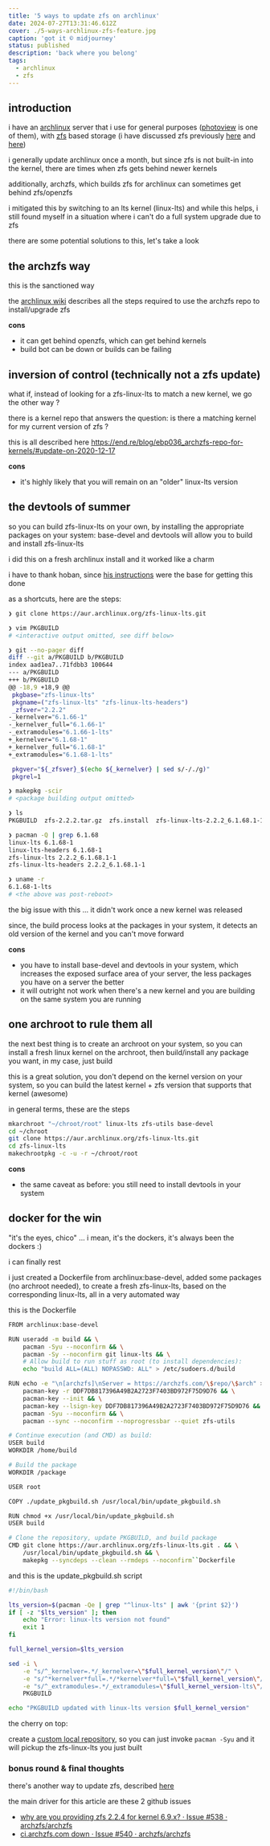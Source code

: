 ```yaml
---
title: '5 ways to update zfs on archlinux'
date: 2024-07-27T13:31:46.612Z
cover: ./5-ways-archlinux-zfs-feature.jpg
caption: 'got it © midjourney'
status: published
description: 'back where you belong'
tags:
  - archlinux
  - zfs
---
```


## introduction

i have an [archlinux](https://archlinux.org/) server that i use for general purposes ([photoview](https://photoview.github.io/) is one of them), with [zfs](https://openzfs.org/wiki/Main_Page) based storage (i have discussed zfs previously [here](/posts/storage-wars) and [here](/posts/oh-solaris-mio))

i generally update archlinux once a month, but since zfs is not built-in into the kernel, there are times when zfs gets behind newer kernels

additionally, archzfs, which builds zfs for archlinux can sometimes get behind zfs/openzfs

i mitigated this by switching to an lts kernel (linux-lts) and while this helps, i still found myself in a situation where i can't do a full system upgrade due to zfs

there are some potential solutions to this, let's take a look

## the archzfs way

this is the sanctioned way

the [archlinux wiki](https://wiki.archlinux.org/title/ZFS) describes all the steps required to use the archzfs repo to install/upgrade zfs

**cons**

- it can get behind openzfs, which can get behind kernels
- build bot can be down or builds can be failing

## inversion of control (technically not a zfs update)

what if, instead of looking for a zfs-linux-lts to match a new kernel, we go the other way ?

there is a kernel repo that answers the question: is there a matching kernel for my current version of zfs ?

this is all described here
<https://end.re/blog/ebp036_archzfs-repo-for-kernels/#update-on-2020-12-17>

**cons**

- it's highly likely that you will remain on an "older" linux-lts version

## the devtools of summer

so you can build zfs-linux-lts on your own, by installing the appropriate packages on your system: base-devel and devtools will allow you to build and install zfs-linux-lts

i did this on a fresh archlinux install and it worked like a charm

i have to thank hoban, since [his instructions](https://aur.archlinux.org/packages/zfs-linux-lts#comment-948394) were the base for getting this done

as a shortcuts, here are the steps:

```bash
❯ git clone https://aur.archlinux.org/zfs-linux-lts.git

❯ vim PKGBUILD
# <interactive output omitted, see diff below>

❯ git --no-pager diff
diff --git a/PKGBUILD b/PKGBUILD
index aad1ea7..71fdbb3 100644
--- a/PKGBUILD
+++ b/PKGBUILD
@@ -18,9 +18,9 @@
 pkgbase="zfs-linux-lts"
 pkgname=("zfs-linux-lts" "zfs-linux-lts-headers")
 _zfsver="2.2.2"
-_kernelver="6.1.66-1"
-_kernelver_full="6.1.66-1"
-_extramodules="6.1.66-1-lts"
+_kernelver="6.1.68-1"
+_kernelver_full="6.1.68-1"
+_extramodules="6.1.68-1-lts"

 pkgver="${_zfsver}_$(echo ${_kernelver} | sed s/-/./g)"
 pkgrel=1

❯ makepkg -scir
# <package building output omitted>

❯ ls
PKGBUILD  zfs-2.2.2.tar.gz  zfs.install  zfs-linux-lts-2.2.2_6.1.68.1-1-x86_64.pkg.tar.zst  zfs-linux-lts-headers-2.2.2_6.1.68.1-1-x86_64.pkg.tar.zst

❯ pacman -Q | grep 6.1.68
linux-lts 6.1.68-1
linux-lts-headers 6.1.68-1
zfs-linux-lts 2.2.2_6.1.68.1-1
zfs-linux-lts-headers 2.2.2_6.1.68.1-1

❯ uname -r
6.1.68-1-lts
# <the above was post-reboot>
```

the big issue with this ... it didn't work once a new kernel was released

since, the build process looks at the packages in your system, it detects an old version of the kernel and you can't move forward

**cons**

- you have to install base-devel and devtools in your system, which increases the exposed surface area of your server, the less packages you have on a server the better
- it will outright not work when there's a new kernel and you are building on the same system you are running

## one archroot to rule them all

the next best thing is to create an archroot on your system, so you can install a fresh linux kernel on the archroot, then build/install any package you want, in my case, just build

this is a great solution, you don't depend on the kernel version on your system, so you can build the latest kernel + zfs version that supports that kernel (awesome)

in general terms, these are the steps

```bash
mkarchroot "~/chroot/root" linux-lts zfs-utils base-devel
cd ~/chroot
git clone https://aur.archlinux.org/zfs-linux-lts.git
cd zfs-linux-lts
makechrootpkg -c -u -r ~/chroot/root
```

**cons**

- the same caveat as before: you still need to install devtools in your system

## docker for the win

"it's the eyes, chico" ... i mean, it's the dockers, it's always been the dockers :)

i can finally rest

i just created a Dockerfile from archlinux:base-devel, added some packages (no archroot needed), to create a fresh zfs-linux-lts, based on the corresponding linux-lts, all in a very automated way

this is the Dockerfile

```bash
FROM archlinux:base-devel

RUN useradd -m build && \
    pacman -Syu --noconfirm && \
    pacman -Sy --noconfirm git linux-lts && \
    # Allow build to run stuff as root (to install dependencies):
    echo "build ALL=(ALL) NOPASSWD: ALL" > /etc/sudoers.d/build

RUN echo -e "\n[archzfs]\nServer = https://archzfs.com/\$repo/\$arch" >> /etc/pacman.conf && \
    pacman-key -r DDF7DB817396A49B2A2723F7403BD972F75D9D76 && \
    pacman-key --init && \
    pacman-key --lsign-key DDF7DB817396A49B2A2723F7403BD972F75D9D76 && \
    pacman -Syu --noconfirm && \
    pacman --sync --noconfirm --noprogressbar --quiet zfs-utils

# Continue execution (and CMD) as build:
USER build
WORKDIR /home/build

# Build the package
WORKDIR /package

USER root

COPY ./update_pkgbuild.sh /usr/local/bin/update_pkgbuild.sh

RUN chmod +x /usr/local/bin/update_pkgbuild.sh
USER build

# Clone the repository, update PKGBUILD, and build package
CMD git clone https://aur.archlinux.org/zfs-linux-lts.git . && \
    /usr/local/bin/update_pkgbuild.sh && \
    makepkg --syncdeps --clean --rmdeps --noconfirm``Dockerfile
```

and this is the update_pkgbuild.sh script

```bash
#!/bin/bash

lts_version=$(pacman -Qe | grep "^linux-lts" | awk '{print $2}')
if [ -z "$lts_version" ]; then
    echo "Error: linux-lts version not found"
    exit 1
fi

full_kernel_version=$lts_version

sed -i \
    -e "s/^_kernelver=.*/_kernelver=\"$full_kernel_version\"/" \
    -e "s/^*kernelver*full=.*/*kernelver*full=\"$full_kernel_version\"/" \
    -e "s/^_extramodules=.*/_extramodules=\"$full_kernel_version-lts\"/" \
    PKGBUILD

echo "PKGBUILD updated with linux-lts version $full_kernel_version"
```

the cherry on top:

create a [custom local repository](https://wiki.archlinux.org/title/Pacman/Tips_and_tricks#Custom_local_repository), so you can just invoke `pacman -Syu` and it will pickup the zfs-linux-lts you just built

### bonus round & final thoughts

there's another way to update zfs, described [here](https://github.com/archzfs/archzfs/issues/540#issuecomment-2241501637)

the main driver for this article are these 2 github issues

- [why are you providing zfs 2.2.4 for kernel 6.9.x? · Issue #538 · archzfs/archzfs](https://github.com/archzfs/archzfs/issues/538)
- [ci.archzfs.com down · Issue #540 · archzfs/archzfs](https://github.com/archzfs/archzfs/issues/540)
